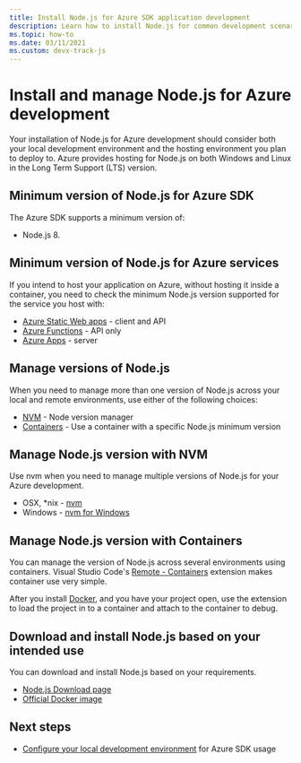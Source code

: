 ```yaml
---
title: Install Node.js for Azure SDK application development
description: Learn how to install Node.js for common development scenarios with Azure.
ms.topic: how-to
ms.date: 03/11/2021
ms.custom: devx-track-js
---
```


# Install and manage Node.js for Azure development

Your installation of Node.js for Azure development should consider both your local development environment and the hosting environment you plan to deploy to. Azure provides hosting for Node.js on both Windows and Linux in the Long Term Support (LTS) version. 

## Minimum version of Node.js for Azure SDK

The Azure SDK supports a minimum version of:

* Node.js 8. 

## Minimum version of Node.js for Azure services

If you intend to host your application on Azure, without hosting it inside a container, you need to check the minimum Node.js version supported for the service you host with:

* [Azure Static Web apps](/azure/static-web-apps/) - client and API
* [Azure Functions](/azure/azure-functions/) - API only
* [Azure Apps](/azure/app-service/) - server

## Manage versions of Node.js

When you need to manage more than one version of Node.js across your local and remote environments, use either of the following choices:

* [NVM](#manage-version-with-nvm) - Node version manager
* [Containers](#manage-version-with) - Use a container with a specific Node.js minimum version

## Manage Node.js version with NVM

Use nvm when you need to manage multiple versions of Node.js for your Azure development.

* OSX, *nix - [nvm](https://github.com/creationix/nvm)
* Windows - [nvm for Windows](https://github.com/marcelklehr/nodist)

## Manage Node.js version with Containers

You can manage the version of Node.js across several environments using containers. Visual Studio Code's [Remote - Containers](https://marketplace.visualstudio.com/items?itemName=ms-vscode-remote.remote-containers) extension makes container use very simple. 

After you install [Docker](https://www.docker.com/), and you have your project open, use the extension to load the project in to a container and attach to the container to debug.  

## Download and install Node.js based on your intended use

You can download and install Node.js based on your requirements.
 
* [Node.js Download page](https://nodejs.org/en/download/) 
* [Official Docker image](https://hub.docker.com/_/node/)

## Next steps

* [Configure your local development environment](configure-local-development-environment.md) for Azure SDK usage
